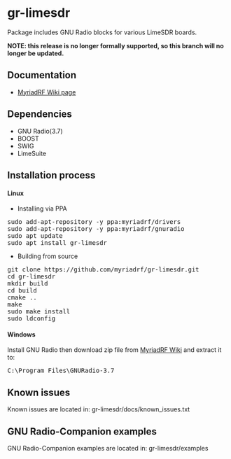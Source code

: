 # gr-limesdr

Package includes GNU Radio blocks for various LimeSDR boards.

**NOTE: this release is no longer formally supported, so this branch will no longer be updated.**

## Documentation

* [MyriadRF Wiki page](https://wiki.myriadrf.org/Gr-limesdr_Plugin_for_GNURadio)

## Dependencies
 
* GNU Radio(3.7)
* BOOST
* SWIG
* LimeSuite

## Installation process

#### Linux

* Installing via PPA
<pre>
sudo add-apt-repository -y ppa:myriadrf/drivers
sudo add-apt-repository -y ppa:myriadrf/gnuradio
sudo apt update
sudo apt install gr-limesdr
</pre>

* Building from source
<pre>
git clone https://github.com/myriadrf/gr-limesdr.git
cd gr-limesdr
mkdir build
cd build
cmake ..
make
sudo make install
sudo ldconfig
</pre>

#### Windows

Install GNU Radio then download zip file from [MyriadRF Wiki](http://downloads.myriadrf.org/project/limesuite/19.01/GNU_Radio_windows_19.01.zip) and extract it to:
<pre>
C:\Program Files\GNURadio-3.7
</pre>

## Known issues

Known issues are located in:
gr-limesdr/docs/known_issues.txt

## GNU Radio-Companion examples

GNU Radio-Companion examples are located in:
gr-limesdr/examples
